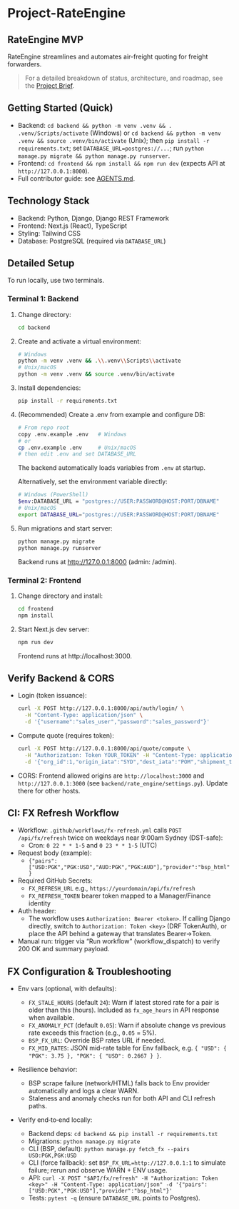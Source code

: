 # Project-RateEngine

## RateEngine MVP

RateEngine streamlines and automates air-freight quoting for freight forwarders.

> For a detailed breakdown of status, architecture, and roadmap, see the [Project Brief](./docs/PROJECT_BRIEF.md).

## Getting Started (Quick)

- Backend: `cd backend && python -m venv .venv && . .venv/Scripts/activate` (Windows) or `cd backend && python -m venv .venv && source .venv/bin/activate` (Unix); then `pip install -r requirements.txt`; set `DATABASE_URL=postgres://...`; run `python manage.py migrate && python manage.py runserver`.
- Frontend: `cd frontend && npm install && npm run dev` (expects API at `http://127.0.0.1:8000`).
- Full contributor guide: see [AGENTS.md](./AGENTS.md).

## Technology Stack

- Backend: Python, Django, Django REST Framework
- Frontend: Next.js (React), TypeScript
- Styling: Tailwind CSS
- Database: PostgreSQL (required via `DATABASE_URL`)

## Detailed Setup

To run locally, use two terminals.

### Terminal 1: Backend

1. Change directory:
   ```bash
   cd backend
   ```
2. Create and activate a virtual environment:
   ```bash
   # Windows
   python -m venv .venv && .\\.venv\\Scripts\\activate
   # Unix/macOS
   python -m venv .venv && source .venv/bin/activate
   ```
3. Install dependencies:
   ```bash
   pip install -r requirements.txt
   ```
4. (Recommended) Create a .env from example and configure DB:
   ```bash
   # From repo root
   copy .env.example .env   # Windows
   # or
   cp .env.example .env     # Unix/macOS
   # then edit .env and set DATABASE_URL
   ```
   The backend automatically loads variables from `.env` at startup.

   Alternatively, set the environment variable directly:
   ```bash
   # Windows (PowerShell)
   $env:DATABASE_URL = "postgres://USER:PASSWORD@HOST:PORT/DBNAME"
   # Unix/macOS
   export DATABASE_URL="postgres://USER:PASSWORD@HOST:PORT/DBNAME"
   ```
5. Run migrations and start server:
   ```bash
   python manage.py migrate
   python manage.py runserver
   ```
   Backend runs at http://127.0.0.1:8000 (admin: /admin).

### Terminal 2: Frontend

1. Change directory and install:
   ```bash
   cd frontend
   npm install
   ```
2. Start Next.js dev server:
   ```bash
   npm run dev
   ```
   Frontend runs at http://localhost:3000.

## Verify Backend & CORS

- Login (token issuance):
  ```bash
  curl -X POST http://127.0.0.1:8000/api/auth/login/ \
    -H "Content-Type: application/json" \
    -d '{"username":"sales_user","password":"sales_password"}'
  ```
- Compute quote (requires token):
  ```bash
  curl -X POST http://127.0.0.1:8000/api/quote/compute \
    -H "Authorization: Token YOUR_TOKEN" -H "Content-Type: application/json" \
    -d '{"org_id":1,"origin_iata":"SYD","dest_iata":"POM","shipment_type":"EXPORT","service_scope":"AIRPORT_AIRPORT","pieces":[{"weight_kg":"10"}]}'
  ```
- CORS: Frontend allowed origins are `http://localhost:3000` and `http://127.0.0.1:3000` (see `backend/rate_engine/settings.py`). Update there for other hosts.

## CI: FX Refresh Workflow

- Workflow: `.github/workflows/fx-refresh.yml` calls `POST /api/fx/refresh` twice on weekdays near 9:00am Sydney (DST-safe):
  - Cron: `0 22 * * 1-5` and `0 23 * * 1-5` (UTC)
- Request body (example):
  - `{"pairs":["USD:PGK","PGK:USD","AUD:PGK","PGK:AUD"],"provider":"bsp_html"}`
- Required GitHub Secrets:
  - `FX_REFRESH_URL` e.g., `https://yourdomain/api/fx/refresh`
  - `FX_REFRESH_TOKEN` bearer token mapped to a Manager/Finance identity
- Auth header:
  - The workflow uses `Authorization: Bearer <token>`. If calling Django directly, switch to `Authorization: Token <key>` (DRF TokenAuth), or place the API behind a gateway that translates Bearer→Token.
- Manual run: trigger via “Run workflow” (workflow_dispatch) to verify 200 OK and summary payload.

## FX Configuration & Troubleshooting

- Env vars (optional, with defaults):
  - `FX_STALE_HOURS` (default `24`): Warn if latest stored rate for a pair is older than this (hours). Included as `fx_age_hours` in API response when available.
  - `FX_ANOMALY_PCT` (default `0.05`): Warn if absolute change vs previous rate exceeds this fraction (e.g., `0.05` = 5%).
  - `BSP_FX_URL`: Override BSP rates URL if needed.
  - `FX_MID_RATES`: JSON mid-rate table for Env fallback, e.g. `{ "USD": { "PGK": 3.75 }, "PGK": { "USD": 0.2667 } }`.

- Resilience behavior:
  - BSP scrape failure (network/HTML) falls back to Env provider automatically and logs a clear WARN.
  - Staleness and anomaly checks run for both API and CLI refresh paths.

- Verify end‑to‑end locally:
  - Backend deps: `cd backend && pip install -r requirements.txt`
  - Migrations: `python manage.py migrate`
  - CLI (BSP, default): `python manage.py fetch_fx --pairs USD:PGK,PGK:USD`
  - CLI (force fallback): set `BSP_FX_URL=http://127.0.0.1:1` to simulate failure; rerun and observe WARN + ENV usage.
  - API: `curl -X POST "$API/fx/refresh" -H "Authorization: Token <key>" -H "Content-Type: application/json" -d '{"pairs":["USD:PGK","PGK:USD"],"provider":"bsp_html"}'`
  - Tests: `pytest -q` (ensure `DATABASE_URL` points to Postgres).
